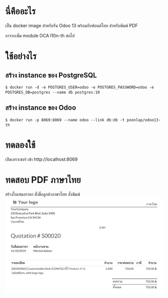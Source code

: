 # นี่คืออะไร
เป็น docker image สำหรับรัน Odoo 13  พร้อมกับฟอนต์ไทย สำหรับพิมพ์ PDF 

อาจจะเพิ่ม module OCA l10n-th ต่อไป

# ใช้อย่างไร
## สร้าง instance ของ PostgreSQL 
```
$ docker run -d -e POSTGRES_USER=odoo -e POSTGRES_PASSWORD=odoo -e POSTGRES_DB=postgres --name db postgres:10
```
## สร้าง instance ของ Odoo
```
$ docker run -p 8069:8069 --name odoo --link db:db -t poonlap/odoo13-th
```

# ทดลองใช้
เปิดเบราเซอร์ เข้า http://localhost:8069

# ทดสอบ PDF ภาษาไทย
สร้างใบเสนอราคา ตั้งชื่อลูกค้าภาษาไทย สั่งพิมพ์ 
![](https://raw.githubusercontent.com/poonlap/images/master/testpdf.png)

